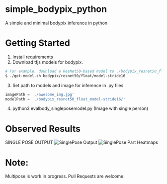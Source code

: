 # simple_bodypix_python
A simple and minimal bodypix inference in python


# Getting Started
1. Install requirements
2. Download tfjs models for bodypix.
```bash
# For example, download a ResNet50-based model to ./bodypix_resnet50_float_model-stride16
$ ./get-model.sh bodypix/resnet50/float/model-stride16
```
3. Set path to models and image for inference in .py files
```py
imagePath = './awesome_img.jpg'
modelPath = './bodypix_resnet50_float_model-stride16/'
```
4. python3 evalbody_singleposemodel.py (Image with single person)

# Observed Results

SINGLE POSE OUTPUT
![SinglePose Output](https://raw.githubusercontent.com/ajaichemmanam/simple_bodypix_python/master/assets/singlepose.png)
![SinglePose Part Heatmaps](https://raw.githubusercontent.com/ajaichemmanam/simple_bodypix_python/master/assets/singlepose_partheatmaps.png)

# Note:
Multipose is work in progress. Pull Requests are welcome.